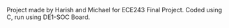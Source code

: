 Project made by Harish and Michael for ECE243 Final Project. Coded using C, run using DE1-SOC Board.
